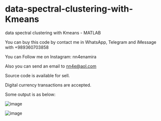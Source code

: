 # data-spectral-clustering-with-Kmeans
data spectral clustering with Kmeans - MATLAB

You can buy this code by contact me in WhatsApp, Telegram and iMessage with +989360703858

You can Follow me on Instagram: nn4enamira

Also you can send an email to nn4e@aol.com

Source code is available for sell.

Digital currency transactions are accepted.

Some output is as below:

![image](https://github.com/user-attachments/assets/3f14fb89-0c25-4436-9bce-99d7b688d6ed)

![image](https://github.com/user-attachments/assets/42486a67-c047-42e0-9bdf-8738ee03c4af)


